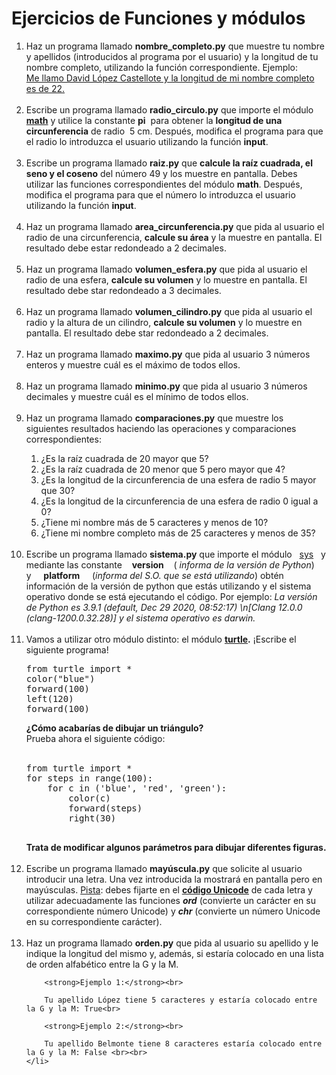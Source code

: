 # Ejercicios de Funciones y módulos

<ol>
    <li>Haz un programa llamado <strong>nombre_completo.py</strong> que muestre tu nombre y apellidos (introducidos al programa por el usuario) y la longitud de tu nombre completo, utilizando la función correspondiente. Ejemplo:<br><u>Me llamo David López Castellote y la longitud de mi nombre completo es de 22.</u><br><br></li>
    <li>Escribe un programa llamado <strong>radio_circulo.py</strong> que importe el módulo <span style="color: #0000ff;"><a href="https://docs.python.org/3/library/math.html" target="_blank"><strong>math</strong></a></span> y utilice la constante <strong>pi</strong>&nbsp;
        para obtener la <strong>longitud de una circunferencia</strong> de radio&nbsp; 5 cm. Después, modifica el programa para que el radio lo introduzca el usuario utilizando la función <strong>input</strong>.<br><br></li>
    <li>Escribe un programa llamado <strong>raiz.py</strong> que <strong>calcule la raíz cuadrada, el seno y el coseno</strong> del número 49 y los muestre en pantalla. Debes utilizar las funciones correspondientes del módulo&nbsp;<strong>math</strong>. Después, modifica el programa para que el número lo introduzca el usuario utilizando la función <strong>input</strong>.<br><br></li>
    <li>Haz un programa llamado <strong>area_circunferencia.py</strong> que pida al usuario el radio de una circunferencia, <strong>calcule su área</strong> y la muestre en pantalla. El resultado debe estar redondeado a 2 decimales.<br><br></li>
    <li>Haz un programa llamado <strong>volumen_esfera.py</strong> que pida al usuario el radio de una esfera, <strong>calcule su volumen</strong> y lo muestre en pantalla.&nbsp;El resultado debe star redondeado a 3 decimales.<br><br></li>
    <li>Haz un programa llamado <strong>volumen_cilindro.py</strong>&nbsp;que pida al usuario el radio y la altura de un cilindro, <strong>calcule su volumen</strong> y lo muestre en pantalla.&nbsp;El resultado debe star redondeado a 2 decimales.<br><br></li>
    <li>Haz un programa llamado <strong>maximo.py</strong>&nbsp;que pida al usuario 3 números enteros y muestre cuál es el máximo de todos ellos.<br><br></li>
    <li>Haz un programa llamado <strong>minimo.py</strong>&nbsp;que pida al usuario 3 números decimales y muestre cuál es el mínimo de todos ellos.<br><br></li>
    <li>Haz un programa llamado <strong>comparaciones.py</strong> que muestre los siguientes resultados haciendo las operaciones y comparaciones correspondientes:</li>
    <ol>
        <li>¿Es la raíz cuadrada de 20 mayor que 5?</li>
        <li>¿Es la raíz cuadrada de 20 menor que 5 pero mayor que 4?</li>
        <li>¿Es la longitud de la circunferencia de una esfera de radio 5 mayor que 30?</li>
        <li>¿Es la longitud de la circunferencia de una esfera de radio 0 igual a 0?</li>
        <li>¿Tiene mi nombre más de 5 caracteres y menos de 10?</li>
        <li>¿Tiene mi nombre completo más de 25 caracteres y menos de 35?<br><br></li>
    </ol>
    <li>Escribe un programa llamado <strong>sistema.py</strong>&nbsp;que importe el módulo&nbsp;&nbsp; <a href="https://docs.python.org/3/library/sys.html" target="_blank">sys</a>&nbsp;&nbsp; y mediante las constante&nbsp;&nbsp;&nbsp; <strong>version</strong>&nbsp;&nbsp;&nbsp;
        (
        <em>informa de la versión de Python</em>) y&nbsp;&nbsp;&nbsp;&nbsp; <strong>platform</strong>&nbsp;&nbsp;&nbsp;&nbsp; (<em>informa del S.O. que se está utilizando</em>) obtén información de la versión de python que estás utilizando y el sistema
        operativo donde se está ejecutando el código. Por ejemplo: <em>La versión de Python es&nbsp;3.9.1 (default, Dec 29 2020, 08:52:17) \n[Clang 12.0.0 (clang-1200.0.32.28)] y el sistema operativo es&nbsp;darwin.</em><br><br>
    </li>
    <li>
        Vamos a utilizar otro módulo distinto: el módulo <strong><a href="https://docs.python.org/3/library/turtle.html#turtle-tutorial" target="_blank">turtle</a>.</strong>&nbsp;¡Escribe el siguiente programa!
        <pre>from turtle import *
color("blue")
forward(100)
left(120)
forward(100)<br></pre>
        <strong>¿Cómo acabarías de dibujar un triángulo?</strong><br>
        Prueba ahora el siguiente código:<br><br>
        <pre>from turtle import *
for steps in range(100):
    for c in ('blue', 'red', 'green'):
        color(c)
        forward(steps)
        right(30)
        </pre>
        <strong>Trata de modificar algunos parámetros para dibujar diferentes figuras.</strong>
        <br><br>
    </li>
    <li>Escribe un programa llamado <strong>mayúscula.py</strong> que solicite al usuario introducir una letra. Una vez introducida la mostrará en pantalla pero en mayúsculas. <u>Pista</u>: debes fijarte en el <a href="https://www.tamasoft.co.jp/en/general-info/unicode-decimal.html" target="_blank"><strong><u>código Unicode</u></strong></a> de cada letra y utilizar adecuadamente las funciones <strong><em>ord</em></strong>&nbsp;(convierte un carácter en su correspondiente número Unicode) y <strong><em>chr</em></strong>&nbsp;(convierte un número Unicode
        en su correspondiente carácter).<br><br></li>
    <li>Haz un programa llamado <strong>orden.py</strong> que pida al usuario su apellido y le indique la longitud del mismo y, además, si estaría colocado en una lista de orden alfabético entre la G y la M. <br>

        <strong>Ejemplo 1:</strong><br>

        Tu apellido López tiene 5 caracteres y estaría colocado entre la G y la M: True<br>

        <strong>Ejemplo 2:</strong><br>

        Tu apellido Belmonte tiene 8 caracteres estaría colocado entre la G y la M: False <br><br>
    </li>
</ol>